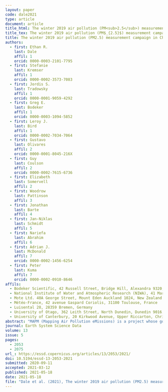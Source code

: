 ```yaml
---
layout: paper
code: dale2021
type: article
document: article
title_html: The winter 2019 air pollution (PM<sub>2.5</sub>) measurement campaign in Christchurch, New Zealand
title_tex: The winter 2019 air pollution (PM$_{2.5}$) measurement campaign in Christchurch, New Zealand
title: The winter 2019 air pollution (PM2.5) measurement campaign in Christchurch, New Zealand
authors:
  - first: Ethan R.
    last: Dale
    affil: 1
    orcid: 0000-0003-2101-7795
  - first: Stefanie
    last: Kremser
    affil: 1
    orcid: 0000-0002-3573-7083
  - first: Jordis S.
    last: Tradowsky
    affil: 1
    orcid: 0000-0001-9059-4292
  - first: Greg E.
    last: Bodeker
    affil: 1
    orcid: 0000-0003-1094-5852
  - first: Leroy J.
    last: Bird
    affil: 1
    orcid: 0000-0002-7034-7064
  - first: Gustavo
    last: Olivares
    affil: 2
    orcid: 0000-0001-8045-216X
  - first: Guy
    last: Coulson
    affil: 2
    orcid: 0000-0002-7615-6736
  - first: Elizabeth
    last: Somervell
    affil: 2
  - first: Woodrow
    last: Pattinson
    affil: 3
  - first: Jonathan
    last: Barte
    affil: 4
  - first: Jan-Niklas
    last: Schmidt
    affil: 5
  - first: Nariefa
    last: Abrahim
    affil: 6
  - first: Adrian J.
    last: McDonald
    affil: 7
    orcid: 0000-0002-1456-6254
  - first: Peter
    last: Kuma
    affil: 7
    orcid: 0000-0002-0910-8646
affils:
  - Bodeker Scientific, 42 Russell Street, Bridge Hill, Alexandra 9320, New Zealand
  - National Institute of Water and Atmospheric Research (NIWA), 41 Market Place, Auckland Central 1010, Auckland, New Zealand
  - Mote Ltd. 40A George Street, Mount Eden Auckland 1024, New Zealand
  - Météo-France, 42 avenue Gaspard Coriolis, 31100 Toulouse, France
  - Luisental 28, 28359 Bremen, Germany
  - University of Otago, 362 Leith Street, North Dunedin, Dunedin 9016, New Zealand
  - University of Canterbury, 20 Kirkwood Avenue, Upper Riccarton, Christchurch 8041, New Zealand
abstract: "MAPM (Mapping Air Pollution eMissions) is a project whose goal is to develop a method to infer airborne particulate matter (PM) emissions maps from in situ PM concentration measurements. In support of MAPM, a winter field campaign was conducted in New Zealand in 2019 (June to September) to obtain the measurements required to test and validate the MAPM methodology. Two different types of instruments measuring PM were deployed: ES-642 remote dust monitors (17 instruments) and Outdoor Dust Information Nodes (ODINs; 50 instruments). The measurement campaign was bracketed by two intercomparisons where all instruments were co-located, with a permanently installed tapered element oscillating membrane (TEOM) instrument, to determine any instrument biases. Changes in biases between the pre- and post-campaign intercomparisons were used to determine instrument drift over the campaign period. Once deployed, each ES-642 was co-located with an ODIN. In addition to the PM measurements, meteorological variables (temperature, pressure, wind speed, and wind direction) were measured at three automatic weather station (AWS) sites established as part of the campaign, with additional data being sourced from 27 further AWSs operated by other agencies. Vertical profile measurements were made with 12 radiosondes during two 24 h periods and complimented measurements made with a mini micropulse lidar and ceilometer. Here we present the data collected during the campaign and discuss the correction of the measurements made by various PM instruments. We find that when compared to measurements made with a simple linear correction, a correction based on environmental conditions improves the quality of measurements retrieved from ODINs but results in over-fitting and increases the uncertainties when applied to the more sophisticated ES-642 instruments. We also compare PM2.5 and PM10 measured by ODINs which, in some cases, allows us to identify PM from natural and anthropogenic sources. The PM data collected during the campaign are publicly available from <a href=\"https://doi.org/10.5281/zenodo.4542559\">https://doi.org/10.5281/zenodo.4542559</a> (Dale et al., 2020b), and the data from other instruments are available from <a href=\"https://doi.org/10.5281/zenodo.4536640\">https://doi.org/10.5281/zenodo.4536640</a> (Dale et al., 2020a)."
journal: Earth System Science Data
volume: 13
issue: 5
pages:
  - 2053
  - 2075
url_: https://essd.copernicus.org/articles/13/2053/2021/
doi: 10.5194/essd-13-2053-2021
submitted: 2020-09-11
accepted: 2021-03-12
published: 2021-05-18
date: 2021-05-18
file: "Dale et al. (2021), The winter 2019 air pollution (PM2.5) measurement campaign in Christchurch, New Zealand.pdf"
---
```

